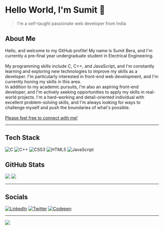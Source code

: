 # Hello World, I'm Sumit 👋
>I'm a self-taught passionate web developer from India
## About Me
Hello, and welcome to my GitHub profile! My name is Sumit Bera, and I'm currently a pre-final year undergraduate student in Electrical Engineering.<br><br>My programming skills include C, C++, and JavaScript, and I'm constantly learning and exploring new technologies to improve my skills as a developer. I'm particularly interested in front-end web development, and I'm currently honing my skills in this area.<br>In addition to my academic pursuits, I'm also an aspiring front-end developer, and I'm actively seeking opportunities to apply my skills in real-world projects. I'm a hard-working and detail-oriented individual with excellent problem-solving skills, and I'm always looking for ways to challenge myself and push the boundaries of what's possible.<br><br>
[Please feel free to connect with me!]

[Please feel free to connect with me!]:https://www.linkedin.com/in/berasumit61
___
## Tech Stack
![C](https://img.shields.io/badge/c-%2300599C.svg?style=for-the-badge&logo=c&logoColor=white) ![C++](https://img.shields.io/badge/c++-%2300599C.svg?style=for-the-badge&logo=c%2B%2B&logoColor=white) ![CSS3](https://img.shields.io/badge/css3-%231572B6.svg?style=for-the-badge&logo=css3&logoColor=white) ![HTML5](https://img.shields.io/badge/html5-%23E34F26.svg?style=for-the-badge&logo=html5&logoColor=white) ![JavaScript](https://img.shields.io/badge/javascript-%23323330.svg?style=for-the-badge&logo=javascript&logoColor=%23F7DF1E)



## GitHub Stats

 ![](https://github-readme-streak-stats.herokuapp.com/?user=berasumit611&theme=dark&hide_border=false) 
![](https://github-readme-stats.vercel.app/api/top-langs/?username=berasumit611&theme=dark&hide_border=false&include_all_commits=true&count_private=true&layout=compact)

___
## Socials
[![LinkedIn](https://img.shields.io/badge/LinkedIn-%230077B5.svg?logo=linkedin&logoColor=white)](https://linkedin.com/in/berasumit611) [![Twitter](https://img.shields.io/badge/Twitter-%231DA1F2.svg?logo=Twitter&logoColor=white)](https://twitter.com/berasumit611) [![Codepen](https://img.shields.io/badge/Codepen-000000?style=for-the-badge&logo=codepen&logoColor=white)](https://codepen.io/berasumit611) 

___
[![](https://visitcount.itsvg.in/api?id=berasumit611&icon=5&color=1)](https://visitcount.itsvg.in)

<!-- Proudly created with GPRM ( https://gprm.itsvg.in ) -->